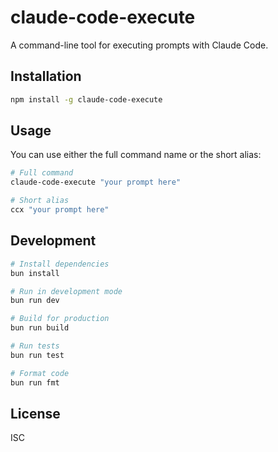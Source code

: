 # claude-code-execute

A command-line tool for executing prompts with Claude Code.

## Installation

```bash
npm install -g claude-code-execute
```

## Usage

You can use either the full command name or the short alias:

```bash
# Full command
claude-code-execute "your prompt here"

# Short alias
ccx "your prompt here"
```

## Development

```bash
# Install dependencies
bun install

# Run in development mode
bun run dev

# Build for production
bun run build

# Run tests
bun run test

# Format code
bun run fmt
```

## License

ISC